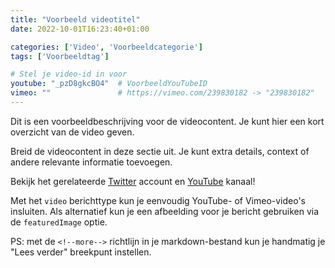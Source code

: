 ```yaml
---
title: "Voorbeeld videotitel"
date: 2022-10-01T16:23:40+01:00

categories: ['Video', 'Voorbeeldcategorie']
tags: ['Voorbeeldtag']

# Stel je video-id in voor
youtube: "_pzD8gkcBO4"  # VoorbeeldYouTubeID
vimeo: ""               # https://vimeo.com/239830182 -> "239830182"
---
```

Dit is een voorbeeldbeschrijving voor de videocontent.
Je kunt hier een kort overzicht van de video geven.

<!--more-->

Breid de videocontent in deze sectie uit. Je kunt extra details, context of andere relevante informatie toevoegen.

Bekijk het gerelateerde [Twitter](https://twitter.com/sample) account en [YouTube](https://www.youtube.com/sample) kanaal!

Met het `video` berichttype kun je eenvoudig YouTube- of Vimeo-video's insluiten. Als alternatief kun je een afbeelding voor je bericht gebruiken via de `featuredImage` optie.

PS: met de `<!--more-->` richtlijn in je markdown-bestand kun je handmatig je "Lees verder" breekpunt instellen.

